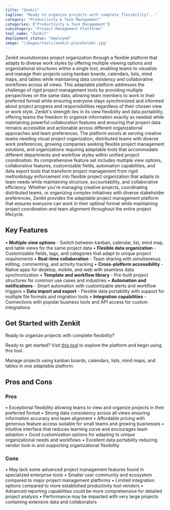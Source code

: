 ```yaml
---
title: "Zenkit"
tagline: "Ready to organize projects with complete flexibility?..."
category: "Productivity & Task Management"
categories: ["Productivity & Task Management"]
subcategory: "Project Management Platforms"
tool_name: "Zenkit"
deployment_status: "deployed"
image: "/images/tools/zenkit-placeholder.jpg"
---
```

Zenkit revolutionizes project organization through a flexible platform that adapts to diverse work styles by offering multiple viewing options and organizational structures within a single tool, enabling teams to visualize and manage their projects using kanban boards, calendars, lists, mind maps, and tables while maintaining data consistency and collaborative workflows across all views. This adaptable platform addresses the challenge of rigid project management tools by providing multiple perspectives on the same data, allowing team members to work in their preferred format while ensuring everyone stays synchronized and informed about project progress and responsibilities regardless of their chosen view or work style. Zenkit's strength lies in its view flexibility and data portability, offering teams the freedom to organize information exactly as needed while maintaining powerful collaboration features and ensuring that project data remains accessible and actionable across different organizational approaches and team preferences. The platform excels at serving creative teams needing visual project organization, distributed teams with diverse work preferences, growing companies seeking flexible project management solutions, and organizations requiring adaptable tools that accommodate different departments and workflow styles within unified project coordination. Its comprehensive feature set includes multiple view options, collaborative features, customizable fields, automation capabilities, and data export tools that transform project management from rigid methodology enforcement into flexible project organization that adapts to team needs while maintaining structure, accountability, and collaborative efficiency. Whether you're managing creative projects, coordinating distributed teams, or organizing complex initiatives with diverse stakeholder preferences, Zenkit provides the adaptable project management platform that ensures everyone can work in their optimal format while maintaining project coordination and team alignment throughout the entire project lifecycle.

## Key Features

• **Multiple view options** - Switch between kanban, calendar, list, mind map, and table views for the same project data
• **Flexible data organization** - Customizable fields, tags, and categories that adapt to unique project requirements
• **Real-time collaboration** - Team sharing with simultaneous editing, commenting, and activity tracking
• **Cross-platform accessibility** - Native apps for desktop, mobile, and web with seamless data synchronization
• **Template and workflow library** - Pre-built project structures for common use cases and industries
• **Automation and notifications** - Smart automation with customizable alerts and workflow triggers
• **Data import and export** - Flexible data portability with support for multiple file formats and migration tools
• **Integration capabilities** - Connections with popular business tools and API access for custom integrations

## Get Started with Zenkit

Ready to organize projects with complete flexibility? 

Ready to get started? Visit [this tool](https://zenkit.com) to explore the platform and begin using this tool.

Manage projects using kanban boards, calendars, lists, mind maps, and tables in one adaptable platform.

## Pros and Cons

### Pros
• Exceptional flexibility allowing teams to view and organize projects in their preferred format
• Strong data consistency across all views ensuring information accuracy and team alignment
• Affordable pricing with generous feature access suitable for small teams and growing businesses
• Intuitive interface that reduces learning curve and encourages team adoption
• Good customization options for adapting to unique organizational needs and workflows
• Excellent data portability reducing vendor lock-in and supporting organizational flexibility

### Cons
• May lack some advanced project management features found in specialized enterprise tools
• Smaller user community and ecosystem compared to major project management platforms
• Limited integration options compared to more established productivity tool vendors
• Advanced reporting capabilities could be more comprehensive for detailed project analysis
• Performance may be impacted with very large projects containing extensive data and collaborators